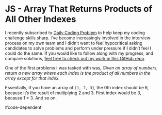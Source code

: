 # JS - Array That Returns Products of All Other Indexes
I recently subscribed to [Daily Coding Problem](dailycodingproblem.com) to help keep my coding challenge skills sharp. I’ve become increasingly involved in the interview process on my own team and I didn’t want to feel hypocritical asking candidates to solve problems and perform under pressure if I didn’t feel I could do the same. If you would like to follow along with my progress, and compare solutions, [feel free to check out my work in this GitHub repo](https://github.com/chrisbridges/code-wars-practice).

One of the first problems I was tasked with was, *Given an array of numbers, return a new array where each index is the product of all numbers in the array except for that index.* 

Essentially, if you have an array of `[1, 2, 3]`, the 0th index should be 6, because it’s the result of multiplying 2 and 3. First index would be 3, because 1 * 3. And so on.





#code-dependent
